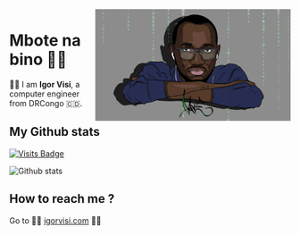 <img align="right" src="https://raw.githubusercontent.com/igorvisi/igorvisi/master/draw.jpg" alt="Illustration of Igor Visi with binary background like in matrix " width=350px >

# Mbote na bino 👋🏿️
✊🏿️ I am **Igor Visi**, a computer engineer from DRCongo 🇨🇩️.

## My Github stats
[![Visits Badge](https://badges.pufler.dev/visits/igorvisi/git-badges)](https://badges.pufler.dev)

![Github stats](https://github-readme-stats.vercel.app/api?username=igorvisi&show_icons=true)


## How to reach me ?
Go to
🤜🏿️ [igorvisi.com](https://igorvisi.com) 🤛🏿️